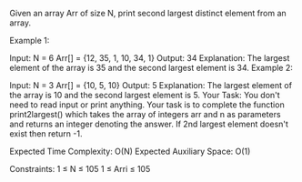 Given an array Arr of size N, print second largest distinct element from an array.

Example 1:

Input: 
N = 6
Arr[] = {12, 35, 1, 10, 34, 1}
Output: 34
Explanation: The largest element of the 
array is 35 and the second largest element
is 34.
Example 2:

Input: 
N = 3
Arr[] = {10, 5, 10}
Output: 5
Explanation: The largest element of 
the array is 10 and the second 
largest element is 5.
Your Task:
You don't need to read input or print anything. Your task is to complete the function print2largest() which takes the array of integers arr and n as parameters and returns an integer denoting the answer. If 2nd largest element doesn't exist then return -1.

Expected Time Complexity: O(N)
Expected Auxiliary Space: O(1)

Constraints:
1 ≤ N ≤ 105
1 ≤ Arri ≤ 105

